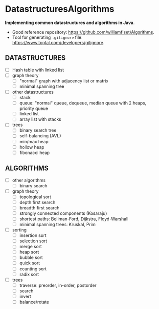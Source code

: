 # DatastructuresAlgorithms

__Implementing common datastructures and algorithms in Java.__

+ Good reference repository: https://github.com/williamfiset/Algorithms. <br>
+ Tool for generating `.gitignore` file: https://www.toptal.com/developers/gitignore.

## DATASTRUCTURES

+ [ ] Hash table with linked list
+ [ ] graph theory
    + [ ] "normal" graph with adjacency list or matrix
    + [ ] minimal spanning tree
+ [ ] other datastructures
    + [ ] stack
    + [ ] queue: "normal" queue, dequeue, median queue with 2 heaps, priority queue
    + [ ] linked list
    + [ ] array list with stacks
+ [ ] trees
    + [ ] binary search tree
    + [ ] self-balancing (AVL)
    + [ ] min/max heap
    + [ ] hollow heap
    + [ ] fibonacci heap

## ALGORITHMS

+ [ ] other algorithms
    + [ ] binary search
+ [ ] graph theory
    + [ ] topological sort
    + [ ] depth first search
    + [ ] breadth first search
    + [ ] strongly connected components (Kosaraju)
    + [ ] shortest paths: Bellman-Ford, Dijkstra, Floyd-Warshall
    + [ ] minimal spanning trees: Kruskal, Prim
+ [ ] sorting
    + [ ] insertion sort
    + [ ] selection sort
    + [ ] merge sort
    + [ ] heap sort
    + [ ] bubble sort
    + [ ] quick sort
    + [ ] counting sort
    + [ ] radix sort
+ [ ] trees
    + [ ] traverse: preorder, in-order, postorder
    + [ ] search
    + [ ] invert
    + [ ] balance/rotate
